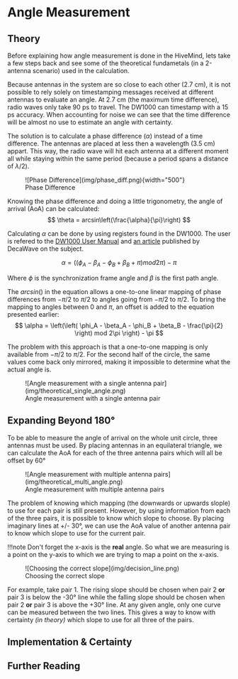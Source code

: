 # Angle Measurement

## Theory

Before explaining how angle measurement is done in the HiveMind, lets take a few steps back and see some of the theoretical fundametals (in a 2-antenna scenario) used in the calculation.

Because antennas in the system are so close to each other (2.7 cm), it is not possible to rely solely on timestamping messages received at different antennas to evaluate an angle. At 2.7 cm (the maximum time difference), radio waves only take 90 ps to travel. The DW1000 can timestamp with a 15 ps accuracy. When accounting for noise we can see that the time difference will be almost no use to estimate an angle with certainty.

The solution is to calculate a phase difference ($\alpha$) instead of a time difference. The antennas are placed at less then a wavelength (3.5 cm) appart. This way, the radio wave will hit each antenna at a different moment all while staying within the same period (because a period spans a distance of $\lambda/2$).

<figure markdown>
  ![Phase Difference](img/phase_diff.png){width="500"}
  <figcaption>Phase Difference</figcaption>
</figure>

Knowing the phase difference and doing a little trigonometry, the angle of arrival (AoA) can be calculated:
$$
\theta = arcsin\left(\frac{\alpha}{\pi}\right)
$$

Calculating $\alpha$ can be done by using registers found in the DW1000. The user is refered to the [DW1000 User Manual](https://www.decawave.com/sites/default/files/resources/dw1000_user_manual_2.11.pdf) and [an article](https://www.decawave.com/sites/default/files/angle_of_arrival_estimation_using_dw1000_online.pdf) published by DecaWave on the subject.

$$
\alpha = \left(\left( \phi_A - \beta_A - \phi_B + \beta_B + \pi \right) mod 2\pi \right) - \pi
$$

Where $\phi$ is the synchronization frame angle and $\beta$ is the first path angle. 

The $arcsin()$ in the equation allows a one-to-one linear mapping of phase differences from $-\pi/2$ to $\pi/2$ to angles going from $-\pi/2$ to $\pi/2$. To bring the mapping to angles between $0$ and $\pi$, an offset is added to the equation presented earlier:
$$
\alpha = \left(\left( \phi_A - \beta_A - \phi_B + \beta_B - \frac{\pi}{2} \right) mod 2\pi \right) - \pi
$$

The problem with this approach is that a one-to-one mapping is only available from $-\pi/2$ to $\pi/2$. For the second half of the circle, the same values come back only mirrored, making it impossible to determine what the actual angle is.
<figure markdown>
  ![Angle measurement with a single antenna pair](img/theoretical_single_angle.png)
  <figcaption>Angle measurement with a single antenna pair</figcaption>
</figure>


## Expanding Beyond 180°

To be able to measure the angle of arrival on the whole unit circle, three antennas must be used. By placing antennas in an equilateral triangle, we can calculate the AoA for each of the three antenna pairs which will all be offset by 60°

<figure markdown>
  ![Angle measurement with multiple antenna pairs](img/theoretical_multi_angle.png)
  <figcaption>Angle measurement with multiple antenna pairs</figcaption>
</figure>

The problem of knowing which mapping (the downwards or upwards slople) to use for each pair is still present. However, by using information from each of the three pairs, it is possible to know which slope to choose. By placing imaginary lines at +/- 30°, we can use the AoA value of another antenna pair to know which slope to use for the current pair.

!!!note
    Don't forget the x-axis is the **real** angle. So what we are measuring is a point on the y-axis to which we are trying to map a point on the x-axis.

<figure markdown>
  ![Choosing the correct slope](img/decision_line.png)
  <figcaption>Choosing the correct slope</figcaption>
</figure>

For example, take pair 1. The rising slope should be chosen when pair 2 **or** pair 3 is below the -30° line while the falling slope should be chosen when pair 2 **or** pair 3 is above the +30° line. At any given angle, only one curve can be measured between the two lines. This gives a way to know with certainty *(in theory)* which slope to use for all three of the pairs.

## Implementation & Certainty

## Further Reading